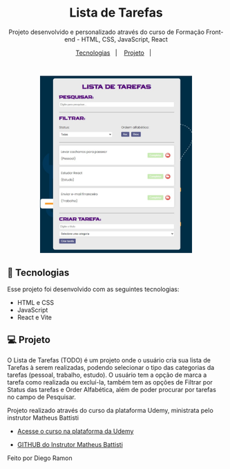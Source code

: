 <h1 align="center"> Lista de Tarefas </h1>

<p align="center">
Projeto desenvolvido e personalizado através do curso de Formação Front-end - HTML, CSS, JavaScript, React <br/>
</p>

<p align="center">
  <a href="#-tecnologias">Tecnologias</a>&nbsp;&nbsp;&nbsp;|&nbsp;&nbsp;&nbsp;
  <a href="#-projeto">Projeto</a>&nbsp;&nbsp;&nbsp;|&nbsp;&nbsp;&nbsp;
</p>

<br>

<p align="center">
  <img alt="projeto TODO" src="https://github.com/DihhRamon/lista_tarefas_react_vite/blob/main/img/projeto.jpg" width="70%">
</p>

## 🚀 Tecnologias

Esse projeto foi desenvolvido com as seguintes tecnologias:

- HTML e CSS
- JavaScript
- React e Vite


## 💻 Projeto

O Lista de Tarefas (TODO) é um projeto onde o usuário cria sua lista de Tarefas à serem realizadas, podendo selecionar o tipo das categorias da tarefas (pessoal, trabalho, estudo). O usuário tem a opção de marca a tarefa como realizada ou excluí-la, também tem as opções de Filtrar por Status das tarefas e Order Alfabética, além de poder procurar por tarefas no campo de Pesquisar.

Projeto realizado através do curso da plataforma Udemy, ministrata pelo instrutor Matheus Battisti

- [Acesse o curso na plataforma da Udemy](https://www.udemy.com/course/formacao-front-end-html-css-javascript-react-e/)

- [GITHUB do Instrutor Matheus Battisti](https://github.com/matheusbattisti)


Feito por Diego Ramon


